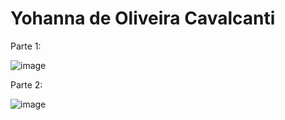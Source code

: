 # Yohanna de Oliveira Cavalcanti

Parte 1: 

![image](https://user-images.githubusercontent.com/53948477/126829967-305ee7a1-ff8f-4e79-b21b-d2e301849292.png)

Parte 2:

![image](https://user-images.githubusercontent.com/53948477/126830082-08f9e982-37dd-4693-bd98-960c0896f423.png)
